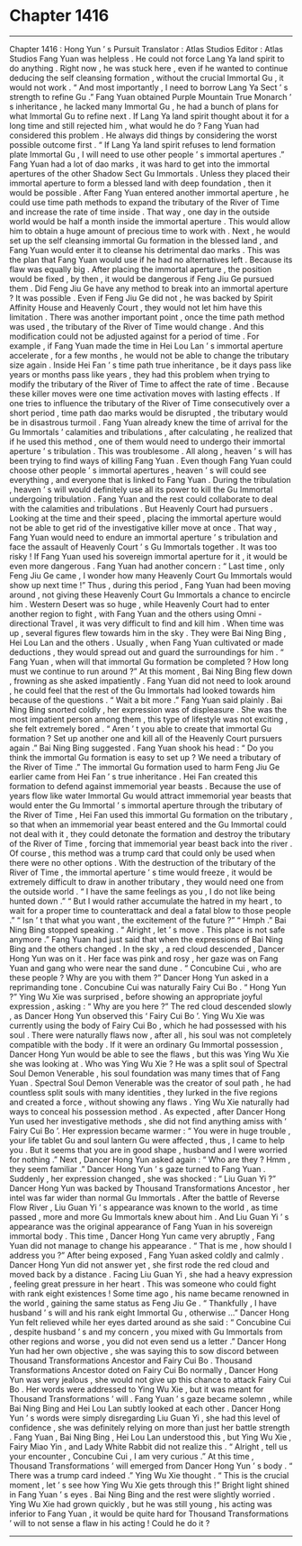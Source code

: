 
# Chapter 1416


---

Chapter 1416 : Hong Yun ’ s Pursuit
Translator : Atlas Studios Editor : Atlas Studios
Fang Yuan was helpless .
He could not force Lang Ya land spirit to do anything .
Right now , he was stuck here , even if he wanted to continue deducing the self cleansing formation , without the crucial Immortal Gu , it would not work .
“ And most importantly , I need to borrow Lang Ya Sect ’ s strength to refine Gu .”
Fang Yuan obtained Purple Mountain True Monarch ’ s inheritance , he lacked many Immortal Gu , he had a bunch of plans for what Immortal Gu to refine next .
If Lang Ya land spirit thought about it for a long time and still rejected him , what would he do ?
Fang Yuan had considered this problem .
He always did things by considering the worst possible outcome first .
“ If Lang Ya land spirit refuses to lend formation plate Immortal Gu , I will need to use other people ’ s immortal apertures .”
Fang Yuan had a lot of dao marks , it was hard to get into the immortal apertures of the other Shadow Sect Gu Immortals .
Unless they placed their immortal aperture to form a blessed land with deep foundation , then it would be possible .
After Fang Yuan entered another immortal aperture , he could use time path methods to expand the tributary of the River of Time and increase the rate of time inside .
That way , one day in the outside world would be half a month inside the immortal aperture .
This would allow him to obtain a huge amount of precious time to work with .
Next , he would set up the self cleansing immortal Gu formation in the blessed land , and Fang Yuan would enter it to cleanse his detrimental dao marks .
This was the plan that Fang Yuan would use if he had no alternatives left .
Because its flaw was equally big .
After placing the immortal aperture , the position would be fixed , by then , it would be dangerous if Feng Jiu Ge pursued them . Did Feng Jiu Ge have any method to break into an immortal aperture ?
It was possible .
Even if Feng Jiu Ge did not , he was backed by Spirit Affinity House and Heavenly Court , they would not let him have this limitation .
There was another important point , once the time path method was used , the tributary of the River of Time would change . And this modification could not be adjusted against for a period of time .
For example , if Fang Yuan made the time in Hei Lou Lan ’ s immortal aperture accelerate , for a few months , he would not be able to change the tributary size again .
Inside Hei Fan ’ s time path true inheritance , be it days pass like years or months pass like years , they had this problem when trying to modify the tributary of the River of Time to affect the rate of time .
Because these killer moves were one time activation moves with lasting effects . If one tries to influence the tributary of the River of Time consecutively over a short period , time path dao marks would be disrupted , the tributary would be in disastrous turmoil .
Fang Yuan already knew the time of arrival for the Gu Immortals ’ calamities and tribulations , after calculating , he realized that if he used this method , one of them would need to undergo their immortal aperture ’ s tribulation .
This was troublesome .
All along , heaven ’ s will has been trying to find ways of killing Fang Yuan .
Even though Fang Yuan could choose other people ’ s immortal apertures , heaven ’ s will could see everything , and everyone that is linked to Fang Yuan . During the tribulation , heaven ’ s will would definitely use all its power to kill the Gu Immortal undergoing tribulation .
Fang Yuan and the rest could collaborate to deal with the calamities and tribulations .
But Heavenly Court had pursuers .
Looking at the time and their speed , placing the immortal aperture would not be able to get rid of the investigative killer move at once . That way , Fang Yuan would need to endure an immortal aperture ’ s tribulation and face the assault of Heavenly Court ’ s Gu Immortals together .
It was too risky !
If Fang Yuan used his sovereign immortal aperture for it , it would be even more dangerous .
Fang Yuan had another concern : “ Last time , only Feng Jiu Ge came , I wonder how many Heavenly Court Gu Immortals would show up next time !”
Thus , during this period , Fang Yuan had been moving around , not giving these Heavenly Court Gu Immortals a chance to encircle him .
Western Desert was so huge , while Heavenly Court had to enter another region to fight , with Fang Yuan and the others using Omni - directional Travel , it was very difficult to find and kill him .
When time was up , several figures flew towards him in the sky .
They were Bai Ning Bing , Hei Lou Lan and the others .
Usually , when Fang Yuan cultivated or made deductions , they would spread out and guard the surroundings for him .
“ Fang Yuan , when will that immortal Gu formation be completed ? How long must we continue to run around ?” At this moment , Bai Ning Bing flew down , frowning as she asked impatiently .
Fang Yuan did not need to look around , he could feel that the rest of the Gu Immortals had looked towards him because of the questions .
“ Wait a bit more .” Fang Yuan said plainly .
Bai Ning Bing snorted coldly , her expression was of displeasure .
She was the most impatient person among them , this type of lifestyle was not exciting , she felt extremely bored .
“ Aren ’ t you able to create that immortal Gu formation ? Set up another one and kill all of the Heavenly Court pursuers again .” Bai Ning Bing suggested .
Fang Yuan shook his head : “ Do you think the immortal Gu formation is easy to set up ? We need a tributary of the River of Time .”
The immortal Gu formation used to harm Feng Jiu Ge earlier came from Hei Fan ’ s true inheritance .
Hei Fan created this formation to defend against immemorial year beasts .
Because the use of years flow like water Immortal Gu would attract immemorial year beasts that would enter the Gu Immortal ’ s immortal aperture through the tributary of the River of Time , Hei Fan used this immortal Gu formation on the tributary , so that when an immemorial year beast entered and the Gu Immortal could not deal with it , they could detonate the formation and destroy the tributary of the River of Time , forcing that immemorial year beast back into the river .
Of course , this method was a trump card that could only be used when there were no other options .
With the destruction of the tributary of the River of Time , the immortal aperture ’ s time would freeze , it would be extremely difficult to draw in another tributary , they would need one from the outside world .
“ I have the same feelings as you , I do not like being hunted down .”
“ But I would rather accumulate the hatred in my heart , to wait for a proper time to counterattack and deal a fatal blow to those people .”
“ Isn ’ t that what you want , the excitement of the future ?”
“ Hmph .” Bai Ning Bing stopped speaking .
“ Alright , let ’ s move . This place is not safe anymore .” Fang Yuan had just said that when the expressions of Bai Ning Bing and the others changed .
In the sky , a red cloud descended , Dancer Hong Yun was on it .
Her face was pink and rosy , her gaze was on Fang Yuan and gang who were near the sand dune .
“ Concubine Cui , who are these people ? Why are you with them ?” Dancer Hong Yun asked in a reprimanding tone .
Concubine Cui was naturally Fairy Cui Bo .
“ Hong Yun ?” Ying Wu Xie was surprised , before showing an appropriate joyful expression , asking : “ Why are you here ?”
The red cloud descended slowly , as Dancer Hong Yun observed this ‘ Fairy Cui Bo ’.
Ying Wu Xie was currently using the body of Fairy Cui Bo , which he had possessed with his soul . There were naturally flaws now , after all , his soul was not completely compatible with the body .
If it were an ordinary Gu Immortal possession , Dancer Hong Yun would be able to see the flaws , but this was Ying Wu Xie she was looking at .
Who was Ying Wu Xie ?
He was a split soul of Spectral Soul Demon Venerable , his soul foundation was many times that of Fang Yuan .
Spectral Soul Demon Venerable was the creator of soul path , he had countless split souls with many identities , they lurked in the five regions and created a force , without showing any flaws . Ying Wu Xie naturally had ways to conceal his possession method .
As expected , after Dancer Hong Yun used her investigative methods , she did not find anything amiss with ‘ Fairy Cui Bo ’.
Her expression became warmer : “ You were in huge trouble , your life tablet Gu and soul lantern Gu were affected , thus , I came to help you . But it seems that you are in good shape , husband and I were worried for nothing .”
Next , Dancer Hong Yun asked again : “ Who are they ? Hmm , they seem familiar .”
Dancer Hong Yun ’ s gaze turned to Fang Yuan .
Suddenly , her expression changed , she was shocked : “ Liu Guan Yi ?”
Dancer Hong Yun was backed by Thousand Transformations Ancestor , her intel was far wider than normal Gu Immortals . After the battle of Reverse Flow River , Liu Guan Yi ’ s appearance was known to the world , as time passed , more and more Gu Immortals knew about him .
And Liu Guan Yi ’ s appearance was the original appearance of Fang Yuan in his sovereign immortal body .
This time , Dancer Hong Yun came very abruptly , Fang Yuan did not manage to change his appearance .
“ That is me , how should I address you ?” After being exposed , Fang Yuan asked coldly and calmly .
Dancer Hong Yun did not answer yet , she first rode the red cloud and moved back by a distance .
Facing Liu Guan Yi , she had a heavy expression , feeling great pressure in her heart .
This was someone who could fight with rank eight existences !
Some time ago , his name became renowned in the world , gaining the same status as Feng Jiu Ge .
“ Thankfully , I have husband ’ s will and his rank eight Immortal Gu , otherwise …” Dancer Hong Yun felt relieved while her eyes darted around as she said : “ Concubine Cui , despite husband ’ s and my concern , you mixed with Gu Immortals from other regions and worse , you did not even send us a letter .”
Dancer Hong Yun had her own objective , she was saying this to sow discord between Thousand Transformations Ancestor and Fairy Cui Bo .
Thousand Transformations Ancestor doted on Fairy Cui Bo normally , Dancer Hong Yun was very jealous , she would not give up this chance to attack Fairy Cui Bo .
Her words were addressed to Ying Wu Xie , but it was meant for Thousand Transformations ’ will .
Fang Yuan ’ s gaze became solemn , while Bai Ning Bing and Hei Lou Lan subtly looked at each other .
Dancer Hong Yun ’ s words were simply disregarding Liu Guan Yi , she had this level of confidence , she was definitely relying on more than just her battle strength .
Fang Yuan , Bai Ning Bing , Hei Lou Lan understood this , but Ying Wu Xie , Fairy Miao Yin , and Lady White Rabbit did not realize this .
“ Alright , tell us your encounter , Concubine Cui , I am very curious .” At this time , Thousand Transformations ’ will emerged from Dancer Hong Yun ’ s body .
“ There was a trump card indeed .” Ying Wu Xie thought .
“ This is the crucial moment , let ’ s see how Ying Wu Xie gets through this !” Bright light shined in Fang Yuan ’ s eyes .
Bai Ning Bing and the rest were slightly worried .
Ying Wu Xie had grown quickly , but he was still young , his acting was inferior to Fang Yuan , it would be quite hard for Thousand Transformations ’ will to not sense a flaw in his acting !
Could he do it ?

---

